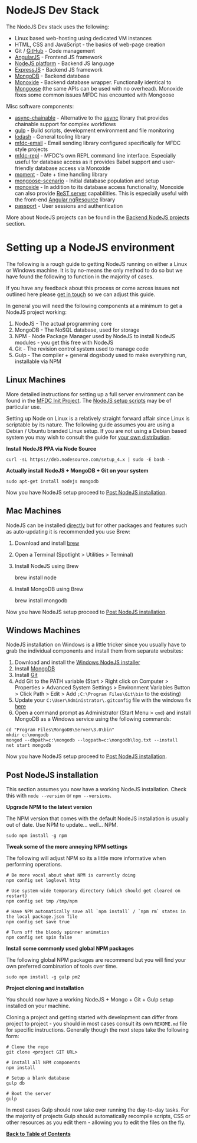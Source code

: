NodeJS Dev Stack
================
The NodeJS Dev stack uses the following:

* Linux based web-hosting using dedicated VM instances
* HTML, CSS and JavaScript - the basics of web-page creation
* Git / [GitHub](https://github.com) - Code management
* [AngularJS](http://angularjs.org) - Frontend JS framework
* [NodeJS platform](http://nodejs.org) - Backend JS language
* [ExpressJS](http://expressjs.com) - Backend JS framework
* [MongoDB](https://www.mongodb.org) - Backend database
* [Monoxide](https://github.com/hash-bang/Monoxide) - Backend database wrapper. Functionally identical to [Mongoose](http://mongoosejs.com) (the same APIs can be used with no overhead). Monoxide fixes some common issues MFDC has encounted with Mongoose


Misc software components:

* [async-chainable](https://github.com/hash-bang/async-chainable) - Alternative to the [async](https://github.com/caolan/async) library that provides chainable support for complex workflows
* [gulp](http://gulpjs.com) - Build scripts, development environment and file monitoring
* [lodash](http://lodash.com) - General tooling library
* [mfdc-email](https://github.com/MomsFriendlyDevCo/mfdc-email) - Email sending library configured specifically for MFDC style projects
* [mfdc-repl](https://github.com/MomsFriendlyDevCo/mfdc-repl) - MFDC's own REPL command line interface. Especially useful for database access as it provides Babel support and user-friendly database access via Monoxide
* [moment](http://momentjs.com) - Date + time handling library
* [mongoose-scenario](https://github.com/hash-bang/Node-Mongoose-Scenario) - Initial database population and setup
* [monoxide](https://github.com/hash-bang/Monoxide) - In addition to its database access functionality, Monoxide can also provide [ReST server](https://github.com/hash-bang/Monoxide#rest-server) capabilities. This is especially useful with the front-end [Angular ngResource](https://docs.angularjs.org/api/ngResource) library
* [passport](http://passportjs.org) - User sessions and authentication

More about NodeJS projects can be found in the [Backend NodeJS projects](../style/node.md) section.


Setting up a NodeJS environment
===============================
The following is a rough guide to getting NodeJS running on either a Linux or Windows machine. It is by no-means the only method to do so but we have found the following to function in the majority of cases.

If you have any feedback about this process or come across issues not outlined here please [get in touch](mailto:matt@mfdc.biz) so we can adjust this guide.


In general you will need the following components at a minimum to get a NodeJS project working:

1. NodeJS - The actual programming core
2. MongoDB - The NoSQL database, used for storage
3. NPM - Node Package Manager used by NodeJS to install NodeJS modules - you get this free with NodeJS
4. Git - The revision control system used to manage code
5. Gulp - The compiler + general dogsbody used to make everything run, installable via NPM


Linux Machines
--------------
More detailed instructions for setting up a full server environment can be found in the [MFDC Init Project](https://github.com/MomsFriendlyDevCo/Init). The [NodeJS setup scripts](https://github.com/MomsFriendlyDevCo/Init/blob/master/020-node) may be of particular use.

Setting up Node on Linux is a relatively straight forward affair since Linux is scriptable by its nature. The following guide assumes you are using a Debian / Ubuntu branded Linux setup. If you are not using a Debian based system you may wish to consult the guide for [your own distribution](https://nodejs.org/en/download/package-manager).


**Install NodeJS PPA via Node Source**

	curl -sL https://deb.nodesource.com/setup_4.x | sudo -E bash -


**Actually install NodeJS + MongoDB + Git on your system**

	sudo apt-get install nodejs mongodb

Now you have NodeJS setup proceed to [Post NodeJS installation](#post-nodejs-installation).


Mac Machines
----------------
NodeJS can be installed [directly](https://nodejs.org/en/download/) but for other packages and features such as auto-updating it is recommended you use Brew:

1. Download and install [brew](http://brew.sh)
2. Open a Terminal (Spotlight > Utilities > Terminal)
3. Install NodeJS using Brew

	brew install node

4. Install MongoDB using Brew

	brew install mongodb

Now you have NodeJS setup proceed to [Post NodeJS installation](#post-nodejs-installation).


Windows Machines
----------------
NodeJS installation on Windows is a little tricker since you usually have to grab the individual components and install them from separate websites:

1. Download and install the [Windows NodeJS installer](https://nodejs.org/en/download)
2. Install [MongoDB](https://www.mongodb.org/downloads)
3. Install [Git](https://git-scm.com/downloads)
4. Add Git to the PATH variable (Start > Right click on Computer > Properties > Advanced System Settings > Environment Variables Button > Click Path > Edit > Add `;C:\Program Files\Git\bin` to the existing)
5. Update your `C:\User\Administrator\.gitconfig` file with the windows fix [here](http://stackoverflow.com/a/32080571/1295040)
6. Open a command prompt as Administrator (Start Menu > `cmd`) and install MongoDB as a Windows service using the following commands:

```
cd "Program Files\MongoDB\Server\3.0\bin"
mkdir c:\mongodb
mongod --dbpath=c:\mongodb --logpath=c:\mongodb\log.txt --install
net start mongodb
```

Now you have NodeJS setup proceed to [Post NodeJS installation](#post-nodejs-installation).


Post NodeJS installation
------------------------
This section assumes you now have a working NodeJS installation. Check this with `node --version` or `npm --versions`.


**Upgrade NPM to the latest version**

The NPM version that comes with the default NodeJS installation is usually out of date. Use NPM to update... well... NPM.

	sudo npm install -g npm


**Tweak some of the more annoying NPM settings**

The following will adjust NPM so its a little more informative when performing operations.

	# Be more vocal about what NPM is currently doing
	npm config set loglevel http

	# Use system-wide temporary directory (which should get cleared on restart)
	npm config set tmp /tmp/npm

	# Have NPM automatically save all `npm install` / `npm rm` states in the local package.json file
	npm config set save true

	# Turn off the bloody spinner animation
	npm config set spin false



**Install some commonly used global NPM packages**

The following global NPM packages are recommend but you will find your own preferred combination of tools over time.

	sudo npm install -g gulp pm2


**Project cloning and installation**

You should now have a working NodeJS + Mongo + Git + Gulp setup installed on your machine.

Cloning a project and getting started with development can differ from project to project - you should in most cases consult its own `README.md` file for specific instructions. Generally though the next steps take the following form:

	# Clone the repo
	git clone <project GIT URL>

	# Install all NPM components
	npm install

	# Setup a blank database
	gulp db

	# Boot the server
	gulp

In most cases Gulp should now take over running the day-to-day tasks. For the majority of projects Gulp should automatically recompile scripts, CSS or other resources as you edit them - allowing you to edit the files on the fly.


**[Back to Table of Contents](../index.md)**
